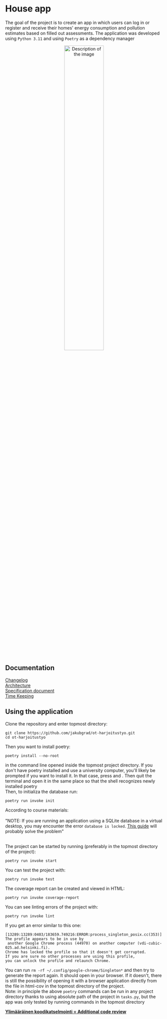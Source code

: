 # House app
The goal of the project is to create an app in which users can log in or register and receive their homes' energy consumption and pollution estimates based on filled out assessments. The application was developed using `Python 3.11` and using `Poetry` as a dependency manager<br/>

<p align="center">
    <img src="https://github.com/jakubgrad/ot-harjoitustyo/assets/113715885/b1dcbb13-18d2-4157-9e5e-98a0a9519cdc" width="50%" alt="Description of the image">
</p>


## Documentation
[Changelog](https://github.com/jakubgrad/ot-harjoitustyo/blob/main/documentation/changelog.md)<br/>
[Architecture](https://github.com/jakubgrad/ot-harjoitustyo/blob/main/documentation/architecture.md)<br/>
[Specification document](https://github.com/jakubgrad/ot-harjoitustyo/blob/main/documentation/specification%20document.md)<br/>
[Time Keeping](https://github.com/jakubgrad/ot-harjoitustyo/blob/main/documentation/time_keeping.md)<br/>


## Using the application 
Clone the repository and enter topmost directory:<br/>
```
git clone https://github.com/jakubgrad/ot-harjoitustyo.git
cd ot-harjoitustyo
```
Then you want to install poetry: 
```
poetry install --no-root
```
in the command line opened inside the topmost project directory. If you don't have poetry installed and use a university computer, you'll likely be prompted if you want to install it. In that case, press <y> and <enter>. Then quit the terminal and open it in the same place so that the shell recognizes newly installed poetry <br/>
Then, to initializa the database run:
```
poetry run invoke init
```
According to course materials:<br/> <br/>
"NOTE: If you are running an application using a SQLite database in a virtual desktop, 
you may encounter the error `database is locked`. [This guide](https://ohjelmistotekniikka-hy.github.io/python/toteutus#sqlite-tietokanta-lukkiutuminen-virtuaality%C3%B6asemalla) will probably solve the problem"<br /><br/>

The project can be started by running (preferably in the topmost directory of the project): 
```
poetry run invoke start
```
You can test the project with: 
```
poetry run invoke test
```
The coverage report can be created and viewed in HTML: 
```
poetry run invoke coverage-report
```
You can see linting errors of the project with: 
```
poetry run invoke lint
```
If you get an error similar to this one:
```
[13289:13289:0403/183659.749216:ERROR:process_singleton_posix.cc(353)] The profile appears to be in use by
 another Google Chrome process (44970) on another computer (vdi-cubic-025.ad.helsinki.fi).
Chrome has locked the profile so that it doesn't get corrupted.
If you are sure no other processes are using this profile,
you can unlock the profile and relaunch Chrome.
```
You can run  `rm -rf ~/.config/google-chrome/Singleton*` and then try to generate the report again. It should open in your browser. If it doesn't, there is still the possibility of opening it with a browser application directly from the file in html-cov in the topmost directory of the project.<br/>
Note: in principle the above `poetry` commands can be run in any project directory thanks to using absolute path of the project in `tasks.py`, but the app was only tested by running commands in the topmost directory<br/>

**[Ylimääräinen koodikatselmointi = Additional code review](https://github.com/nuuttikuosa/ohjelmistotekniikka2024)**

